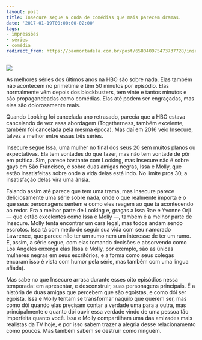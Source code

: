 ```yaml
---
layout: post
title: Insecure segue a onda de comédias que mais parecem dramas.
date: '2017-01-19T00:00:00-02:00'
tags:
- impressões
- séries
- comédia
redirect_from: https://paomortadela.com.br/post/658040975473737728/insecure-segue-a-onda-de-com%C3%A9dias-que-mais-parecem
---
```

![](https://64.media.tumblr.com/dc5047d3d34894682e4340c17ad8b02b/845c637ee2ab73ba-c8/s540x810/7807f05764a4e13a6fc36b58d776b918263b8978.jpg)

As melhores séries dos últimos anos na HBO são sobre nada. Elas também não acontecem no primetime e têm 50 minutos por episódio. Elas normalmente vêm depois dos blockbusters, tem vinte e tantos minutos e são propagandeadas como comédias. Elas até podem ser engraçadas, mas elas são dolorosamente reais.

Quando Looking foi cancelada ano retrasado, parecia que a HBO estava cancelando de vez essa abordagem (Togetherness, também excelente, também foi cancelada pela mesma época). Mas daí em 2016 veio Insecure, talvez a melhor entre essas três séries.

Insecure segue Issa, uma mulher no final dos seus 20 sem muitos planos ou expectativas. Ela tem vontades do que fazer, mas não tem vontade de pôr em prática. Sim, parece bastante com Looking, mas Insecure não é sobre gays em São Francisco, é sobre duas amigas negras, Issa e Molly, que estão insatisfeitas sobre onde a vida delas está indo. No limite pros 30, a insatisfação delas vira uma ânsia.

Falando assim até parece que tem uma trama, mas Insecure parece deliciosamente uma série sobre nada, onde o que realmente importa é o que seus personagens sentem e como eles reagem ao que tá acontecendo ao redor. Era a melhor parte de Looking e, graças a Issa Rae e Yvonne Orji — que estão excelentes como Issa e Molly —, também é a melhor parte de Insecure. Molly tenta encontrar um cara legal, mas todos andam sendo escrotos. Issa tá com medo de seguir sua vida com seu namorado Lawrence, que parece não ter um rumo nem um interesse de ter um rumo. E, assim, a série segue, com elas tomando decisões e absorvendo como Los Angeles enxerga elas (Issa e Molly, por exemplo, são as únicas mulheres negras em seus escritórios, e a forma como seus colegas encaram isso é vista com humor pela série, mas também com uma língua afiada).

Mas sabe no que Insecure arrasa durante esses oito episódios nessa temporada: em apresentar, e desconstruir, suas personagens principais. É a história de duas amigas que percebem que são egoístas, e como dói ser egoista. Issa e Molly tentam se transformar naquilo que querem ser, mas como dói quando elas precisam contar a verdade uma para a outra, mas principalmente o quanto dói ouvir essa verdade vindo de uma pessoa tão imperfeita quanto você. Issa e Molly compartilham uma das amizades mais realistas da TV hoje, e por isso sabem trazer a alegria desse relacionamento como poucos. Mas também sabem se destruir como ninguém.

